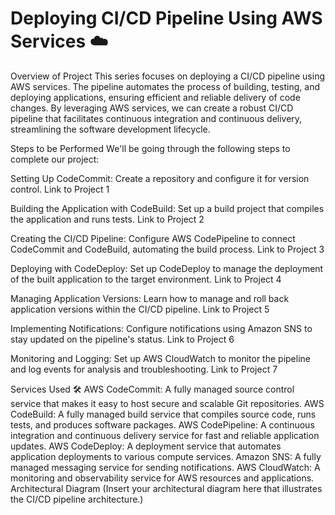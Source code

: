 # Deploying CI/CD Pipeline Using AWS Services ☁️
Overview of Project
This series focuses on deploying a CI/CD pipeline using AWS services. The pipeline automates the process of building, testing, and deploying applications, ensuring efficient and reliable delivery of code changes. By leveraging AWS services, we can create a robust CI/CD pipeline that facilitates continuous integration and continuous delivery, streamlining the software development lifecycle.

Steps to be Performed
We'll be going through the following steps to complete our project:

Setting Up CodeCommit: Create a repository and configure it for version control.
Link to Project 1

Building the Application with CodeBuild: Set up a build project that compiles the application and runs tests.
Link to Project 2

Creating the CI/CD Pipeline: Configure AWS CodePipeline to connect CodeCommit and CodeBuild, automating the build process.
Link to Project 3

Deploying with CodeDeploy: Set up CodeDeploy to manage the deployment of the built application to the target environment.
Link to Project 4

Managing Application Versions: Learn how to manage and roll back application versions within the CI/CD pipeline.
Link to Project 5

Implementing Notifications: Configure notifications using Amazon SNS to stay updated on the pipeline's status.
Link to Project 6

Monitoring and Logging: Set up AWS CloudWatch to monitor the pipeline and log events for analysis and troubleshooting.
Link to Project 7

Services Used 🛠
AWS CodeCommit: A fully managed source control service that makes it easy to host secure and scalable Git repositories.
AWS CodeBuild: A fully managed build service that compiles source code, runs tests, and produces software packages.
AWS CodePipeline: A continuous integration and continuous delivery service for fast and reliable application updates.
AWS CodeDeploy: A deployment service that automates application deployments to various compute services.
Amazon SNS: A fully managed messaging service for sending notifications.
AWS CloudWatch: A monitoring and observability service for AWS resources and applications.
Architectural Diagram
(Insert your architectural diagram here that illustrates the CI/CD pipeline architecture.)
